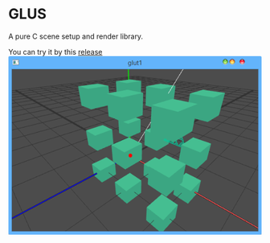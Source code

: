 GLUS 
====

A pure C scene setup and render library.

You can try it by this [release](./doc/glus.zip)
![demo image](./doc/demo.png)
